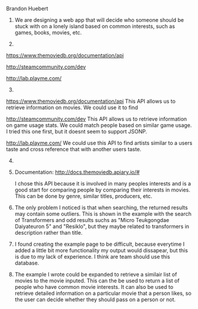 Brandon Huebert

1. We are designing a web app that will decide who someone should be stuck with on a lonely island based on common interests, such as games, books, movies, etc.

2. 
https://www.themoviedb.org/documentation/api

http://steamcommunity.com/dev

http://lab.playme.com/

3.
https://www.themoviedb.org/documentation/api
	This API allows us to retrieve information on movies. We could use it to find 

http://steamcommunity.com/dev
	This API allows us to retrieve information on game usage stats. We could match people based on similar game usage.
	I tried this one first, but it doesnt seem to support JSONP.

http://lab.playme.com/
	We could use this API to find artists similar to a users taste and cross reference that with another users taste.


4.

5.
	Documentation: http://docs.themoviedb.apiary.io/#

	I chose this API because it is involved in many peoples interests and is a good start for comparing people by comparing their interests in movies.
	This can be done by genre, similar titles, producers, etc.

6.
	The only problem I noticed is that when searching, the returned results may contain some outliers. This is shown in the example with 
	the search of Transformers and odd results suchs as "Micro Teukgongdae Daiyateuron 5" and "Resiklo", but they maybe related to transformers
	in description rather than title.

7.
	I found creating the example page to be difficult, because everytime I added a little bit more functionality my output would dissapear,
	but this is due to my lack of experience. I think are team should use this database.

8.
	The example I wrote could be expanded to retrieve a similair list of movies to the movie inputed. This can the be used to return a list of
	people who have common movie interests. It can also be used to retrieve detailed information on a particular movie that a person likes, so the user
	can decide whether they should pass on a person or not.

